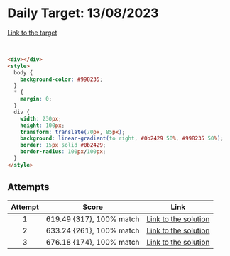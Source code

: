 # Daily Target: 13/08/2023

[Link to the target](https://cssbattle.dev/play/GTHyAgD8BJ81NChOprEi)

<!-- ![img](src/images/daily-target_2023-08-26.png) -->

<br>

```html
<div></div>
<style>
  body {
    background-color: #998235;
  }
  * {
    margin: 0;
  }
  div {
    width: 230px;
    height: 100px;
    transform: translate(70px, 85px);
    background: linear-gradient(to right, #0b2429 50%, #998235 50%);
    border: 15px solid #0b2429;
    border-radius: 100px/100px;
  }
</style>
```

## Attempts
| Attempt | Score | Link |
|:-:|:-:|:-:|
| 1 | 619.49 {317}, 100% match | [Link to the solution](src/html/daily-target_2023-08-13_attempt-01.html) |
| 2 | 633.24 {261}, 100% match | [Link to the solution](src/html/daily-target_2023-08-13_attempt-02.html) |
| 3 | 676.18 {174}, 100% match | [Link to the solution](src/html/daily-target_2023-08-13_attempt-03.html) |